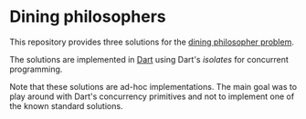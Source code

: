 # Dining philosophers

This repository provides three solutions for the [dining philosopher problem](http://en.wikipedia.org/wiki/Dining_philosophers_problem).

The solutions are implemented in [Dart](http://www.dartlang.org) using Dart's
_isolates_ for concurrent programming.

Note that these solutions are ad-hoc implementations. The main goal was to
play around with Dart's concurrency primitives and not to implement one
of the known standard solutions.









